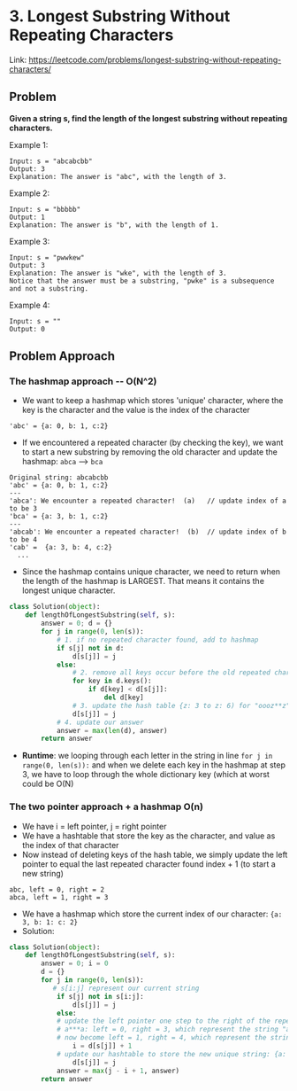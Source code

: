 # 3. Longest Substring Without Repeating Characters 
Link: https://leetcode.com/problems/longest-substring-without-repeating-characters/ 

## Problem 
**Given a string s, find the length of the longest substring without repeating characters.**


Example 1:
```
Input: s = "abcabcbb"
Output: 3
Explanation: The answer is "abc", with the length of 3.

```
Example 2:
```
Input: s = "bbbbb"
Output: 1
Explanation: The answer is "b", with the length of 1.
```
Example 3:
 ```
Input: s = "pwwkew"
Output: 3
Explanation: The answer is "wke", with the length of 3.
Notice that the answer must be a substring, "pwke" is a subsequence and not a substring.
```
Example 4:
```
Input: s = ""
Output: 0
```

## Problem Approach

### The hashmap approach -- O(N^2) 
- We want to keep a hashmap which stores 'unique' character, where the key is the character and the value is the index of the character
```
'abc' = {a: 0, b: 1, c:2} 
```
- If we encountered a repeated character (by checking the key), we want to start a new substring by removing the old character and update the hashmap: 
`abca` --> `bca` 
```
Original string: abcabcbb 
'abc' = {a: 0, b: 1, c:2} 
---
'abca': We encounter a repeated character!  (a)   // update index of a to be 3
'bca' = {a: 3, b: 1, c:2}   
---
'abcab': We encounter a repeated character!  (b)  // update index of b to be 4 
'cab' =  {a: 3, b: 4, c:2}   
  ...
```
- Since the hashmap contains unique character, we need to return when the length of the hashmap is LARGEST. That means it contains the longest unique character. 
```python
class Solution(object):
    def lengthOfLongestSubstring(self, s):
        answer = 0; d = {}
        for j in range(0, len(s)):      
            # 1. if no repeated character found, add to hashmap  
            if s[j] not in d:     
                d[s[j]] = j 
            else:
                # 2. remove all keys occur before the old repeated character  (oooz**z) --> (**z)  
                for key in d.keys():   
                    if d[key] < d[s[j]]:
                        del d[key]
                # 3. update the hash table {z: 3 to z: 6) for "oooz**z"  
                d[s[j]] = j            
            # 4. update our answer
            answer = max(len(d), answer)  
        return answer
```
- **Runtime**: we looping through each letter in the string in line `for j in range(0, len(s)):` and when we delete each key in the hashmap at step 3, we have to loop through the whole dictionary key (which at worst could be O(N) 


### The two pointer approach + a hashmap O(n) 
- We have i = left pointer, j = right pointer
- We have a hashtable that store the key as the character, and value as the index of that character 
- Now instead of deleting keys of the hash table, we simply update the left pointer to equal the last repeated character found index + 1 (to start a new string) 
```
abc, left = 0, right = 2
abca, left = 1, right = 3 
```
- We have a hashmap which store the current index of our character: `{a: 3, b: 1: c: 2}`
- Solution: 
```python
class Solution(object):
    def lengthOfLongestSubstring(self, s):
        answer = 0; i = 0
        d = {}
        for j in range(0, len(s)):
           # s[i:j] represent our current string 
            if s[j] not in s[i:j]:
                d[s[j]] = j 
            else:
            # update the left pointer one step to the right of the repeatead character 
            # a***a: left = 0, right = 3, which represent the string "a***" 
            # now become left = 1, right = 4, which represent the string "***a" 
                i = d[s[j]] + 1 
            # update our hashtable to store the new unique string: {a: 0} -> {a: 4} 
                d[s[j]] = j 
            answer = max(j - i + 1, answer) 
        return answer
```

